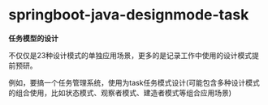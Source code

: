 # springboot-java-designmode-task

**任务模型的设计**

不仅仅是23种设计模式的单独应用场景，更多的是记录工作中使用的设计模式提前预研。

例如，要搞一个任务管理系统，使用为task任务模式设计(可能包含多种设计模式的组合使用，比如状态模式、观察者模式、建造者模式等组合应用场景)
